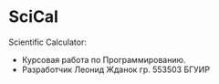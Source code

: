 # SciCal
 Scientific Calculator:
+ Курсовая работа по Программированию.
+ Разработчик Леонид Жданок гр. 553503 БГУИР
